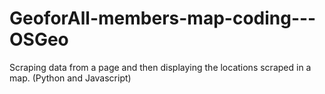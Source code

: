 # GeoforAll-members-map-coding---OSGeo
Scraping data from a page and then displaying the locations scraped in a map. (Python and Javascript)
